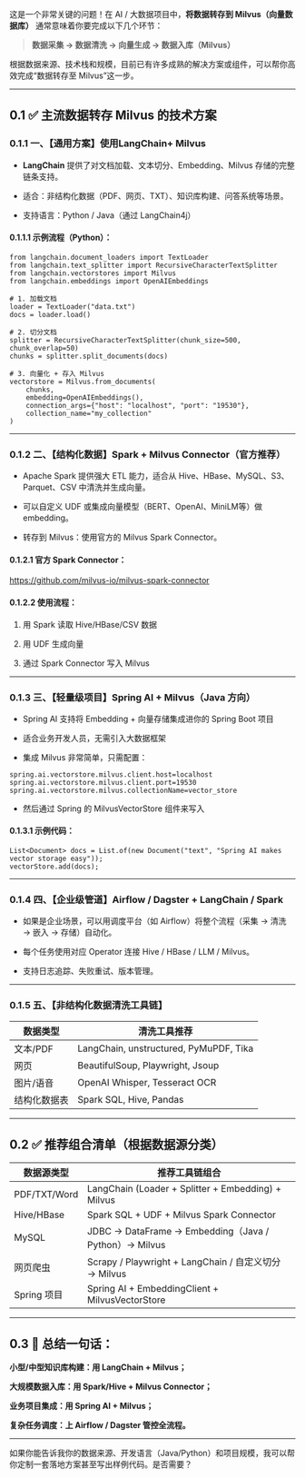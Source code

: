这是一个非常关键的问题！在 AI / 大数据项目中，**将数据转存到 Milvus（向量数据库）** 通常意味着你要完成以下几个环节：

  

> **数据采集 → 数据清洗 → 向量生成 → 数据入库（Milvus）**

  

根据数据来源、技术栈和规模，目前已有许多成熟的解决方案或组件，可以帮你高效完成“数据转存至 Milvus”这一步。

---

## 0.1 **✅ 主流数据转存 Milvus 的技术方案**

  

### 0.1.1 **一、【通用方案】使用LangChain+ Milvus**

- **LangChain** 提供了对文档加载、文本切分、Embedding、Milvus 存储的完整链条支持。
    
- 适合：非结构化数据（PDF、网页、TXT）、知识库构建、问答系统等场景。
    
- 支持语言：Python / Java（通过 LangChain4j）
    

  

#### 0.1.1.1 **示例流程（Python）：**

```
from langchain.document_loaders import TextLoader
from langchain.text_splitter import RecursiveCharacterTextSplitter
from langchain.vectorstores import Milvus
from langchain.embeddings import OpenAIEmbeddings

# 1. 加载文档
loader = TextLoader("data.txt")
docs = loader.load()

# 2. 切分文档
splitter = RecursiveCharacterTextSplitter(chunk_size=500, chunk_overlap=50)
chunks = splitter.split_documents(docs)

# 3. 向量化 + 存入 Milvus
vectorstore = Milvus.from_documents(
    chunks,
    embedding=OpenAIEmbeddings(),
    connection_args={"host": "localhost", "port": "19530"},
    collection_name="my_collection"
)
```

---

### 0.1.2 **二、【结构化数据】Spark + Milvus Connector（官方推荐）**

- Apache Spark 提供强大 ETL 能力，适合从 Hive、HBase、MySQL、S3、Parquet、CSV 中清洗并生成向量。
    
- 可以自定义 UDF 或集成向量模型（BERT、OpenAI、MiniLM等）做 embedding。
    
- 转存到 Milvus：使用官方的 Milvus Spark Connector。
    

  

#### 0.1.2.1 **官方 Spark Connector：**

  

https://github.com/milvus-io/milvus-spark-connector

  

#### 0.1.2.2 **使用流程：**

1. 用 Spark 读取 Hive/HBase/CSV 数据
    
2. 用 UDF 生成向量
    
3. 通过 Spark Connector 写入 Milvus
    

---

### 0.1.3 **三、【轻量级项目】Spring AI + Milvus（Java 方向）**

- Spring AI 支持将 Embedding + 向量存储集成进你的 Spring Boot 项目
    
- 适合业务开发人员，无需引入大数据框架
    
- 集成 Milvus 非常简单，只需配置：
    

```
spring.ai.vectorstore.milvus.client.host=localhost
spring.ai.vectorstore.milvus.client.port=19530
spring.ai.vectorstore.milvus.collectionName=vector_store
```

- 然后通过 Spring 的 MilvusVectorStore 组件来写入
    

  

#### 0.1.3.1 **示例代码：**

```
List<Document> docs = List.of(new Document("text", "Spring AI makes vector storage easy"));
vectorStore.add(docs);
```

---

### 0.1.4 **四、【企业级管道】Airflow / Dagster + LangChain / Spark**

- 如果是企业场景，可以用调度平台（如 Airflow）将整个流程（采集 → 清洗 → 嵌入 → 存储）自动化。
    
- 每个任务使用对应 Operator 连接 Hive / HBase / LLM / Milvus。
    
- 支持日志追踪、失败重试、版本管理。
    

---

### 0.1.5 **五、【非结构化数据清洗工具链】**

|**数据类型**|**清洗工具推荐**|
|---|---|
|文本/PDF|LangChain, unstructured, PyMuPDF, Tika|
|网页|BeautifulSoup, Playwright, Jsoup|
|图片/语音|OpenAI Whisper, Tesseract OCR|
|结构化数据表|Spark SQL, Hive, Pandas|

---

## 0.2 **✅ 推荐组合清单（根据数据源分类）**

|**数据源类型**|**推荐工具链组合**|
|---|---|
|PDF/TXT/Word|LangChain (Loader + Splitter + Embedding) + Milvus|
|Hive/HBase|Spark SQL + UDF + Milvus Spark Connector|
|MySQL|JDBC → DataFrame → Embedding（Java / Python）→ Milvus|
|网页爬虫|Scrapy / Playwright + LangChain / 自定义切分 → Milvus|
|Spring 项目|Spring AI + EmbeddingClient + MilvusVectorStore|

---

## 0.3 **🧠 总结一句话：**

  

**小型/中型知识库构建：用 LangChain + Milvus；**

**大规模数据入库：用 Spark/Hive + Milvus Connector；**

**业务项目集成：用 Spring AI + Milvus；**

**复杂任务调度：上 Airflow / Dagster 管控全流程。**

---

如果你能告诉我你的数据来源、开发语言（Java/Python）和项目规模，我可以帮你定制一套落地方案甚至写出样例代码。是否需要？